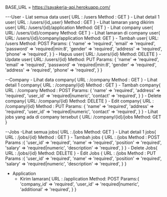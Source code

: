 BASE_URL = https://sayakerja-api.herokuapp.com/

---User
    - Liat semua data user{
        URL : /users
        Method : GET
    }
    - Lihat detail 1 user{
        URL : /users/{id_user}
        Method : GET
    }
    - Lihat lamaran yang dikirim user{
        URL: /users/{id}/application
        Method: GET
    }
    - Lihat company user{
        URL: /users/{id}/company
        Method: GET
    }
    - Lihat lamaran di company user{
        URL: /users/{id}/company/application
        Method: GET
    }
    - Tambah user{
        URL: /users
        Method: POST
        Params: {
            'name' => 'required',
            'email' => 'required',
            'password' => 'required|min:8',
            'gender' => 'required',
            'address' => 'required',
            'phone' => 'required',
        }
    }
    - Hapus user{
       URL: /users/{id}
       Method: DELETE
    }
    - Update user{
        URL: /users/{id}
        Method: PUT
        Params: {
            'name' => 'required',
            'email' => 'required',
            'password' => 'required|min:8',
            'gender' => 'required',
            'address' => 'required',
            'phone' => 'required',
        }
    }

--Company
    - Lihat data company{
        URL : /company
        Method : GET
    }
    - Lihat detail 1 company{
        URL : /company/{id}
        Method : GET
    }
    - Tambah company{
        URL : /company
        Method : POST
        Params: {
            'name' => 'required',
            'address' => 'required',
            'user_id' => 'required|numeric',
            'contact' => 'required',
        }
    }
    - Delete company{
        URL: /company/{id}
        Method: DELETE
    }
    - Edit company{
        URL : /company/{id}
        Method : PUT
        Params: {
            'name' => 'required',
            'address' => 'required',
            'user_id' => 'required|numeric',
            'contact' => 'required',
        }
    }
    - Lihat jobs yang ada di company tersebut {
        URL: /company/{id}/jobs
        Method: GET
    }

--Jobs
    -Lihat semua jobs{
        URL : /jobs
        Method: GET
    }
    - Lihat detail 1 jobs{
        URL : /jobs/{id}
        Method : GET
    }
    - Tambah jobs {
        URL : /jobs
        Method : POST
        Params :{
            'user_id' => 'required',
            'name' => 'required',
            'position' => 'required',
            'salary' => 'required|numeric',
            'description' => 'required',
        }
    }
    - Delete Jobs{
        URL : /jobs/{id}
        Method: DELETE
    }
    - Edit Jobs {
        URL : /jobs
        Method : PUT
        Params :{
            'user_id' => 'required',
            'name' => 'required',
            'position' => 'required',
            'salary' => 'required|numeric',
            'description' => 'required',
        }
    }


- Application
    - Kirim lamaran{
        URL : /application
        Method: POST
        Params:{
            'company_id' => 'required',
            'user_id' => 'required|numeric',
            'additional' => 'required',
        }
    }
